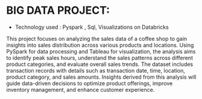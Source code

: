 # BIG DATA PROJECT:
* Technology used : Pyspark , Sql, Visualizations on Databricks

This project focuses on analyzing the sales data of a coffee shop to gain insights into sales distribution across various products and locations. Using PySpark for data processing and Tableau for visualization, the analysis aims to identify peak sales hours, understand the sales patterns across different product categories, and evaluate overall sales trends. The dataset includes transaction records with details such as transaction date, time, location, product category, and sales amounts. Insights derived from this analysis will guide data-driven decisions to optimize product offerings, improve inventory management, and enhance customer experience.






